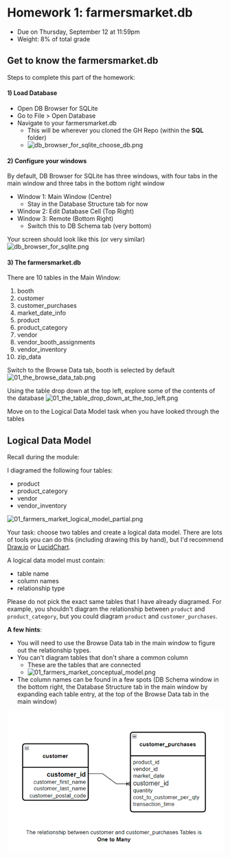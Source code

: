 # Homework 1: farmersmarket.db

- Due on Thursday, September 12 at 11:59pm
- Weight: 8% of total grade

## Get to know the farmersmarket.db

Steps to complete this part of the homework:

#### 1) Load Database

- Open DB Browser for SQLite
- Go to File > Open Database
- Navigate to your farmersmarket.db
  - This will be wherever you cloned the GH Repo (within the **SQL** folder)
  - ![db_browser_for_sqlite_choose_db.png](./images/01_db_browser_for_sqlite_choose_db.png)

#### 2) Configure your windows

By default, DB Browser for SQLite has three windows, with four tabs in the main window and three tabs in the bottom right window

- Window 1: Main Window (Centre)
  - Stay in the Database Structure tab for now
- Window 2: Edit Database Cell (Top Right)
- Window 3: Remote (Bottom Right)
  - Switch this to DB Schema tab (very bottom)

Your screen should look like this (or very similar)
![db_browser_for_sqlite.png](./images/01_db_browser_for_sqlite.png)

#### 3) The farmersmarket.db

There are 10 tables in the Main Window:

1. booth
2. customer
3. customer_purchases
4. market_date_info
5. product
6. product_category
7. vendor
8. vendor_booth_assignments
9. vendor_inventory
10. zip_data

Switch to the Browse Data tab, booth is selected by default
![01_the_browse_data_tab.png](./images/01_the_browse_data_tab.png)

Using the table drop down at the top left, explore some of the contents of the database
![01_the_table_drop_down_at_the_top_left.png](./images/01_the_table_drop_down_at_the_top_left.png)

Move on to the Logical Data Model task when you have looked through the tables

## Logical Data Model

Recall during the module:

I diagramed the following four tables:

- product
- product_category
- vendor
- vendor_inventory

![01_farmers_market_logical_model_partial.png](./images/01_farmers_market_logical_model_partial.png)

Your task: choose two tables and create a logical data model. There are lots of tools you can do this (including drawing this by hand), but I'd recommend [Draw.io](https://www.drawio.com/) or [LucidChart](https://www.lucidchart.com/pages/).

A logical data model must contain:

- table name
- column names
- relationship type

Please do not pick the exact same tables that I have already diagramed. For example, you shouldn't diagram the relationship between `product` and `product_category`, but you could diagram `product` and `customer_purchases`.

**A few hints**:

- You will need to use the Browse Data tab in the main window to figure out the relationship types.
- You can't diagram tables that don't share a common column
  - These are the tables that are connected
  - ![01_farmers_market_conceptual_model.png](./images/01_farmers_market_conceptual_model.png)
- The column names can be found in a few spots (DB Schema window in the bottom right, the Database Structure tab in the main window by expanding each table entry, at the top of the Browse Data tab in the main window)

![image info](./images/homework_1.png)
